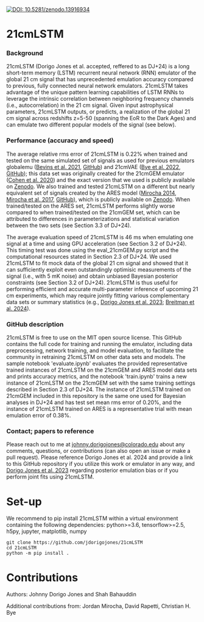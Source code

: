 [![DOI: 10.5281/zenodo.13916934](https://zenodo.org/badge/doi/10.5281/zenodo.13916934.svg)](https://doi.org/10.5281/zenodo.13916934)

# 21cmLSTM

### Background
21cmLSTM (Dorigo Jones et al. accepted, reffered to as DJ+24) is a long short-term memory (LSTM) recurrent neural network (RNN) emulator of the global 21 cm signal that has unprecedented emulation accuracy compared to previous, fully connected neural network emulators. 21cmLSTM takes advantage of the unique pattern learning capabilities of LSTM RNNs to leverage the intrinsic correlation between neighboring frequency channels (i.e., autocorrelation) in the 21 cm signal. Given input astrophysical parameters, 21cmLSTM outputs, or predicts, a realization of the global 21 cm signal across redshifts z=5-50 (spanning the EoR to the Dark Ages) and can emulate two different popular models of the signal (see below).

### Performance (accuracy and speed)
The average relative rms error of 21cmLSTM is 0.22% when trained and tested on the same simulated set of signals as used for previous emulators globalemu ([Bevins et al. 2021](https://ui.adsabs.harvard.edu/abs/2021MNRAS.508.2923B/abstract), [GitHub](https://github.com/htjb/globalemu)) and 21cmVAE ([Bye et al. 2022](https://ui.adsabs.harvard.edu/abs/2022ApJ...930...79B/abstract), [GitHub](https://github.com/christianhbye/21cmVAE)); this data set was originally created for the 21cmGEM emulator ([Cohen et al. 2020](https://ui.adsabs.harvard.edu/abs/2020MNRAS.495.4845C/abstract)) and the exact version that we used is publicly available on [Zenodo](https://doi.org/10.5281/zenodo.5084113). We also trained and tested 21cmLSTM on a different but nearly equivalent set of signals created by the ARES model ([Mirocha 2014](https://ui.adsabs.harvard.edu/abs/2014MNRAS.443.1211M/abstract), [Mirocha et al. 2017](https://ui.adsabs.harvard.edu/abs/2017MNRAS.464.1365M/abstract), [GitHub](https://github.com/mirochaj/ares)), which is publicly available on [Zenodo](https://doi.org/10.5281/zenodo.13840725). When trained/tested on the ARES set, 21cmLSTM performs slightly worse compared to when trained/tested on the 21cmGEM set, which can be attributed to differences in parameterizations and statistical variation between the two sets (see Section 3.3 of DJ+24).

The average evaluation speed of 21cmLSTM is 46 ms when emulating one signal at a time and using GPU acceleration (see Section 3.2 of DJ+24). This timing test was done using the eval_21cmGEM.py script and the computational resources stated in Section 2.3 of DJ+24. We used 21cmLSTM to fit mock data of the global 21 cm signal and showed that it can sufficiently exploit even outstandingly optimisic measurements of the signal (i.e., with 5 mK noise) and obtain unbiased Bayesian posterior constraints (see Section 3.2 of DJ+24). 21cmLSTM is thus useful for performing efficient and accurate multi-parameter inference of upcoming 21 cm experiments, which may require jointly fitting various complementary data sets or summary statistics (e.g., [Dorigo Jones et al. 2023](https://ui.adsabs.harvard.edu/abs/2023ApJ...959...49D/abstract); [Breitman et al. 2024](https://ui.adsabs.harvard.edu/abs/2024MNRAS.527.9833B/abstract)).

### GitHub description
21cmLSTM is free to use on the MIT open source license. This GitHub contains the full code for training and running the emulator, including data preprocessing, network training, and model evaluation, to facilitate the community in retraining 21cmLSTM on other data sets and models. The sample notebook 'evaluate.ipynb' evaluates the provided representative trained instances of 21cmLSTM on the 21cmGEM and ARES model data sets and prints accuracy metrics, and the notebook 'train.ipynb' trains a new instance of 21cmLSTM on the 21cmGEM set with the same training settings described in Section 2.3 of DJ+24. The instance of 21cmLSTM trained on 21cmGEM included in this repository is the same one used for Bayesian analyses in DJ+24 and has test set mean rms error of 0.20%, and the instance of 21cmLSTM trained on ARES is a representative trial with mean emulation error of 0.38%.

### Contact; papers to reference
Please reach out to me at johnny.dorigojones@colorado.edu about any comments, questions, or contributions (can also open an issue or make a pull request). Please reference Dorigo Jones et al. 2024 and provide a link to this GitHub repository if you utilize this work or emulator in any way, and [Dorigo Jones et al. 2023](https://ui.adsabs.harvard.edu/abs/2023ApJ...959...49D/abstract) regarding posterior emulation bias or if you perform joint fits using 21cmLSTM.

# Set-up
We recommend to pip install 21cmLSTM within a virtual environment containing the following dependencies: python>=3.6, tensorflow>=2.5, h5py, jupyter, matplotlib, numpy

```
git clone https://github.com/jdorigojones/21cmLSTM
cd 21cmLSTM
python -m pip install .
```

# Contributions
Authors: Johnny Dorigo Jones and Shah Bahauddin

Additional contributions from: Jordan Mirocha, David Rapetti, Christian H. Bye
